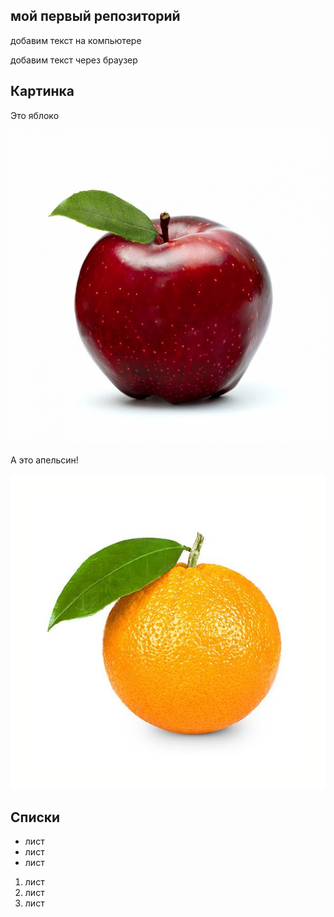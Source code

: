 ## мой первый репозиторий

добавим текст на компьютере 

добавим текст через браузер

## Картинка
Это яблоко

![яблоко](apple.jpg)

А это апельсин! 

![апельсин](orange.jpg)


## Списки

* лист
* лист
* лист

1. лист
2. лист
3. лист
